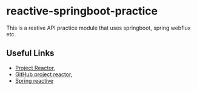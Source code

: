 # reactive-springboot-practice

This is a reative API practice module that uses springboot, spring webflux etc.

## Useful Links 

- [Project Reactor](https://projectreactor.io/),
- [GitHub project reactor](https://github.com/reactor),
- [Spring reactive](https://spring.io/reactive)
